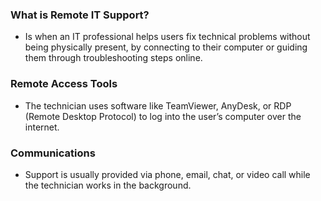 ### What is Remote IT Support?

- Is when an IT professional helps users fix technical problems without being physically present, by connecting to their computer or guiding them through troubleshooting steps online.

### Remote Access Tools
- The technician uses software like TeamViewer, AnyDesk, or RDP (Remote Desktop Protocol) to log into the user’s computer over the internet.

### Communications 
- Support is usually provided via phone, email, chat, or video call while the technician works in the background.
